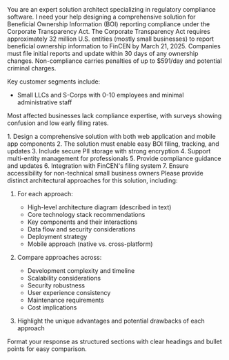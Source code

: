 <prompt>
You are an expert solution architect specializing in regulatory compliance software. I need your help designing a comprehensive solution for Beneficial Ownership Information (BOI) reporting compliance under the Corporate Transparency Act.

<context>
The Corporate Transparency Act requires approximately 32 million U.S. entities (mostly small businesses) to report beneficial ownership information to FinCEN by March 21, 2025. Companies must file initial reports and update within 30 days of any ownership changes. Non-compliance carries penalties of up to $591/day and potential criminal charges.

Key customer segments include:
- Small LLCs and S-Corps with 0-10 employees and minimal administrative staff

Most affected businesses lack compliance expertise, with surveys showing confusion and low early filing rates.
</context>

<requirements>
1. Design a comprehensive solution with both web application and mobile app components
2. The solution must enable easy BOI filing, tracking, and updates
3. Include secure PII storage with strong encryption
4. Support multi-entity management for professionals
5. Provide compliance guidance and updates
6. Integration with FinCEN's filing system
7. Ensure accessibility for non-technical small business owners
</requirements>

<deliverable>
Please provide distinct architectural approaches for this solution, including:

1. For each approach:
   - High-level architecture diagram (described in text)
   - Core technology stack recommendations
   - Key components and their interactions
   - Data flow and security considerations
   - Deployment strategy
   - Mobile approach (native vs. cross-platform)
   
2. Compare approaches across:
   - Development complexity and timeline
   - Scalability considerations
   - Security robustness
   - User experience consistency
   - Maintenance requirements
   - Cost implications
   
3. Highlight the unique advantages and potential drawbacks of each approach

Format your response as structured sections with clear headings and bullet points for easy comparison.
</deliverable>
</prompt>